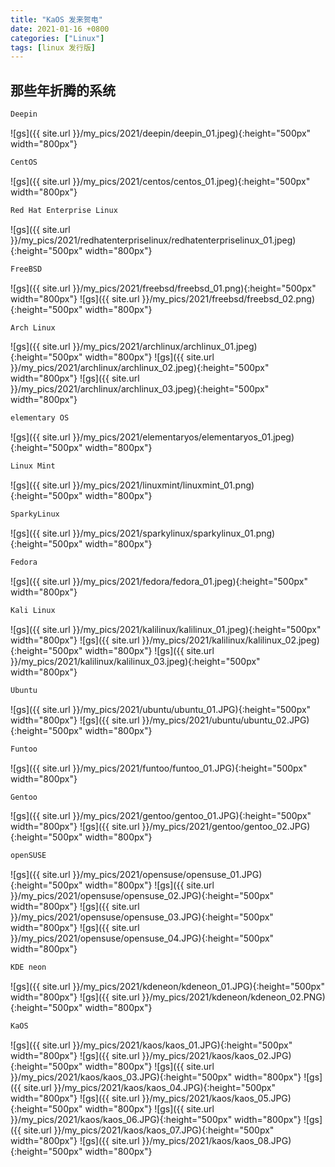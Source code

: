 ```yaml
---
title: "KaOS 发来贺电"
date: 2021-01-16 +0800
categories: ["Linux"]
tags: [linux 发行版]
---
```



## 那些年折腾的系统

```sh
Deepin
```
![gs]({{ site.url }}/my_pics/2021/deepin/deepin_01.jpeg){:height="500px" width="800px"}

```sh
CentOS
```
![gs]({{ site.url }}/my_pics/2021/centos/centos_01.jpeg){:height="500px" width="800px"}

```sh
Red Hat Enterprise Linux
```
![gs]({{ site.url }}/my_pics/2021/redhatenterpriselinux/redhatenterpriselinux_01.jpeg){:height="500px" width="800px"}

```sh
FreeBSD
```
![gs]({{ site.url }}/my_pics/2021/freebsd/freebsd_01.png){:height="500px" width="800px"}
![gs]({{ site.url }}/my_pics/2021/freebsd/freebsd_02.png){:height="500px" width="800px"}

```sh
Arch Linux
```
![gs]({{ site.url }}/my_pics/2021/archlinux/archlinux_01.jpeg){:height="500px" width="800px"}
![gs]({{ site.url }}/my_pics/2021/archlinux/archlinux_02.jpeg){:height="500px" width="800px"}
![gs]({{ site.url }}/my_pics/2021/archlinux/archlinux_03.jpeg){:height="500px" width="800px"}

```sh
elementary OS
```
![gs]({{ site.url }}/my_pics/2021/elementaryos/elementaryos_01.jpeg){:height="500px" width="800px"}

```sh
Linux Mint
```
![gs]({{ site.url }}/my_pics/2021/linuxmint/linuxmint_01.png){:height="500px" width="800px"}

```sh
SparkyLinux
```
![gs]({{ site.url }}/my_pics/2021/sparkylinux/sparkylinux_01.png){:height="500px" width="800px"}

```sh
Fedora
```
![gs]({{ site.url }}/my_pics/2021/fedora/fedora_01.jpeg){:height="500px" width="800px"}

```sh
Kali Linux
```
![gs]({{ site.url }}/my_pics/2021/kalilinux/kalilinux_01.jpeg){:height="500px" width="800px"}
![gs]({{ site.url }}/my_pics/2021/kalilinux/kalilinux_02.jpeg){:height="500px" width="800px"}
![gs]({{ site.url }}/my_pics/2021/kalilinux/kalilinux_03.jpeg){:height="500px" width="800px"}

```sh
Ubuntu
```
![gs]({{ site.url }}/my_pics/2021/ubuntu/ubuntu_01.JPG){:height="500px" width="800px"}
![gs]({{ site.url }}/my_pics/2021/ubuntu/ubuntu_02.JPG){:height="500px" width="800px"}

```sh
Funtoo
```
![gs]({{ site.url }}/my_pics/2021/funtoo/funtoo_01.JPG){:height="500px" width="800px"}

```sh
Gentoo
```
![gs]({{ site.url }}/my_pics/2021/gentoo/gentoo_01.JPG){:height="500px" width="800px"}
![gs]({{ site.url }}/my_pics/2021/gentoo/gentoo_02.JPG){:height="500px" width="800px"}

```sh
openSUSE
```
![gs]({{ site.url }}/my_pics/2021/opensuse/opensuse_01.JPG){:height="500px" width="800px"}
![gs]({{ site.url }}/my_pics/2021/opensuse/opensuse_02.JPG){:height="500px" width="800px"}
![gs]({{ site.url }}/my_pics/2021/opensuse/opensuse_03.JPG){:height="500px" width="800px"}
![gs]({{ site.url }}/my_pics/2021/opensuse/opensuse_04.JPG){:height="500px" width="800px"}

```sh
KDE neon
```
![gs]({{ site.url }}/my_pics/2021/kdeneon/kdeneon_01.JPG){:height="500px" width="800px"}
![gs]({{ site.url }}/my_pics/2021/kdeneon/kdeneon_02.PNG){:height="500px" width="800px"}

```sh
KaOS
```
![gs]({{ site.url }}/my_pics/2021/kaos/kaos_01.JPG){:height="500px" width="800px"}
![gs]({{ site.url }}/my_pics/2021/kaos/kaos_02.JPG){:height="500px" width="800px"}
![gs]({{ site.url }}/my_pics/2021/kaos/kaos_03.JPG){:height="500px" width="800px"}
![gs]({{ site.url }}/my_pics/2021/kaos/kaos_04.JPG){:height="500px" width="800px"}
![gs]({{ site.url }}/my_pics/2021/kaos/kaos_05.JPG){:height="500px" width="800px"}
![gs]({{ site.url }}/my_pics/2021/kaos/kaos_06.JPG){:height="500px" width="800px"}
![gs]({{ site.url }}/my_pics/2021/kaos/kaos_07.JPG){:height="500px" width="800px"}
![gs]({{ site.url }}/my_pics/2021/kaos/kaos_08.JPG){:height="500px" width="800px"}






